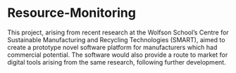 # Resource-Monitoring
This project, arising from recent research at the Wolfson School’s Centre for Sustainable Manufacturing and Recycling Technologies (SMART), aimed to create a prototype novel software platform for manufacturers which had commercial potential. The software would also provide a route to market for digital tools arising from the same research, following further development.
